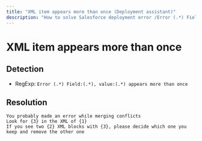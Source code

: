 ```yaml
---
title: "XML item appears more than once (Deployment assistant)"
description: "How to solve Salesforce deployment error /Error (.*) Field:(.*), value:(.*) appears more than once/gm"
---
```

<!-- markdownlint-disable MD013 -->
# XML item appears more than once

## Detection

- RegExp: `Error (.*) Field:(.*), value:(.*) appears more than once`

## Resolution

```shell
You probably made an error while merging conflicts
Look for {3} in the XML of {1}
If you see two {2} XML blocks with {3}, please decide which one you keep and remove the other one
```
